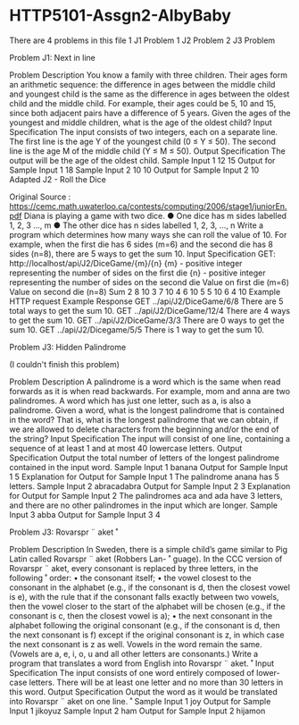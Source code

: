 # HTTP5101-Assgn2-AlbyBaby


There are 4 problems in this file 
1 J1 Problem
1 J2 Problem
2 J3 Problem

Problem J1: Next in line

Problem Description
You know a family with three children. Their ages form an arithmetic sequence: the difference in
ages between the middle child and youngest child is the same as the difference in ages between
the oldest child and the middle child. For example, their ages could be 5, 10 and 15, since both
adjacent pairs have a difference of 5 years.
Given the ages of the youngest and middle children, what is the age of the oldest child?
Input Specification
The input consists of two integers, each on a separate line. The first line is the age Y of the
youngest child (0 ≤ Y ≤ 50). The second line is the age M of the middle child (Y ≤ M ≤ 50).
Output Specification
The output will be the age of the oldest child.
Sample Input 1
12
15
Output for Sample Input 1
18
Sample Input 2
10
10
Output for Sample Input 2
10
Adapted J2 - Roll the Dice

Original Source : https://cemc.math.uwaterloo.ca/contests/computing/2006/stage1/juniorEn.pdf
Diana is playing a game with two dice.
● One dice has m sides labelled 1, 2, 3 ..., m
● The other dice has n sides labelled 1, 2, 3, …, n
Write a program which determines how many ways she can roll the value of 10.
For example, when the first die has 6 sides (m=6) and the second die has 8 sides (n=8), there
are 5 ways to get the sum 10.
Input Specification
GET: http://localhost/api/J2/DiceGame/{m}/{n}
{m} - positive integer representing the number of sides on the first die
{n} - positive integer representing the number of sides on the second die
Value on first die (m=6) Value on second die (n=8) Sum
2 8 10
3 7 10
4 6 10
5 5 10
6 4 10
Example HTTP request Example Response
GET ../api/J2/DiceGame/6/8 There are 5 total ways to get the sum 10.
GET ../api/J2/DiceGame/12/4 There are 4 ways to get the sum 10.
GET ../api/J2/DiceGame/3/3 There are 0 ways to get the sum 10.
GET ../api/J2/Dicegame/5/5 There is 1 way to get the sum 10.

Problem J3: Hidden Palindrome
 
 
(I couldn't finish this problem)


Problem Description
A palindrome is a word which is the same when read forwards as it is when read backwards. For
example, mom and anna are two palindromes.
A word which has just one letter, such as a, is also a palindrome.
Given a word, what is the longest palindrome that is contained in the word? That is, what is the
longest palindrome that we can obtain, if we are allowed to delete characters from the beginning
and/or the end of the string?
Input Specification
The input will consist of one line, containing a sequence of at least 1 and at most 40 lowercase
letters.
Output Specification
Output the total number of letters of the longest palindrome contained in the input word.
Sample Input 1
banana
Output for Sample Input 1
5
Explanation for Output for Sample Input 1
The palindrome anana has 5 letters.
Sample Input 2
abracadabra
Output for Sample Input 2
3
Explanation for Output for Sample Input 2
The palindromes aca and ada have 3 letters, and there are no other palindromes in the input
which are longer.
Sample Input 3
abba
Output for Sample Input 3
4

Problem J3: Rovarspr ¨ aket ˚


Problem Description
In Sweden, there is a simple child’s game similar to Pig Latin called Rovarspr ¨ aket (Robbers Lan- ˚
guage).
In the CCC version of Rovarspr ¨ aket, every consonant is replaced by three letters, in the following ˚
order:
• the consonant itself;
• the vowel closest to the consonant in the alphabet (e.g., if the consonant is d, then the closest
vowel is e), with the rule that if the consonant falls exactly between two vowels, then the
vowel closer to the start of the alphabet will be chosen (e.g., if the consonant is c, then the
closest vowel is a);
• the next consonant in the alphabet following the original consonant (e.g., if the consonant is
d, then the next consonant is f) except if the original consonant is z, in which case the next
consonant is z as well.
Vowels in the word remain the same. (Vowels are a, e, i, o, u and all other letters are consonants.)
Write a program that translates a word from English into Rovarspr ¨ aket. ˚
Input Specification
The input consists of one word entirely composed of lower-case letters. There will be at least one
letter and no more than 30 letters in this word.
Output Specification
Output the word as it would be translated into Rovarspr ¨ aket on one line. ˚
Sample Input 1
joy
Output for Sample Input 1
jikoyuz
Sample Input 2
ham
Output for Sample Input 2
hijamon
